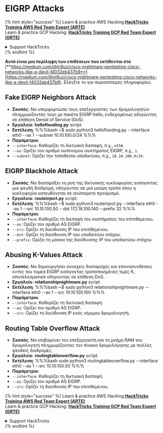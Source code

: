 # EIGRP Attacks

{% hint style="success" %}
Learn & practice AWS Hacking:<img src="/.gitbook/assets/arte.png" alt="" data-size="line">[**HackTricks Training AWS Red Team Expert (ARTE)**](https://training.hacktricks.xyz/courses/arte)<img src="/.gitbook/assets/arte.png" alt="" data-size="line">\
Learn & practice GCP Hacking: <img src="/.gitbook/assets/grte.png" alt="" data-size="line">[**HackTricks Training GCP Red Team Expert (GRTE)**<img src="/.gitbook/assets/grte.png" alt="" data-size="line">](https://training.hacktricks.xyz/courses/grte)

<details>

<summary>Support HackTricks</summary>

* Check the [**subscription plans**](https://github.com/sponsors/carlospolop)!
* **Join the** 💬 [**Discord group**](https://discord.gg/hRep4RUj7f) or the [**telegram group**](https://t.me/peass) or **follow** us on **Twitter** 🐦 [**@hacktricks\_live**](https://twitter.com/hacktricks\_live)**.**
* **Share hacking tricks by submitting PRs to the** [**HackTricks**](https://github.com/carlospolop/hacktricks) and [**HackTricks Cloud**](https://github.com/carlospolop/hacktricks-cloud) github repos.

</details>
{% endhint %}

**Αυτό είναι μια περίληψη των επιθέσεων που εκτίθενται στο** [**https://medium.com/@in9uz/cisco-nightmare-pentesting-cisco-networks-like-a-devil-f4032eb437b9**](https://medium.com/@in9uz/cisco-nightmare-pentesting-cisco-networks-like-a-devil-f4032eb437b9). Ελέγξτε το για περισσότερες πληροφορίες.

## **Fake EIGRP Neighbors Attack**

- **Σκοπός**: Να υπερφορτώσει τους επεξεργαστές των δρομολογητών πλημμυρίζοντάς τους με πακέτα EIGRP hello, ενδεχομένως οδηγώντας σε επίθεση Denial of Service (DoS).
- **Εργαλείο**: **helloflooding.py** script.
- **Εκτέλεση**:
%%%bash
~$ sudo python3 helloflooding.py --interface eth0 --as 1 --subnet 10.10.100.0/24
%%%
- **Παράμετροι**:
- `--interface`: Καθορίζει τη δικτυακή διεπαφή, π.χ., `eth0`.
- `--as`: Ορίζει τον αριθμό αυτόνομου συστήματος EIGRP, π.χ., `1`.
- `--subnet`: Ορίζει την τοποθεσία υποδικτύου, π.χ., `10.10.100.0/24`.

## **EIGRP Blackhole Attack**

- **Σκοπός**: Να διαταράξει τη ροή της δικτυακής κυκλοφορίας εισάγοντας μια ψευδή διαδρομή, οδηγώντας σε μια μαύρη τρύπα όπου η κυκλοφορία κατευθύνεται σε ανύπαρκτο προορισμό.
- **Εργαλείο**: **routeinject.py** script.
- **Εκτέλεση**:
%%%bash
~$ sudo python3 routeinject.py --interface eth0 --as 1 --src 10.10.100.50 --dst 172.16.100.140 --prefix 32
%%%
- **Παράμετροι**:
- `--interface`: Καθορίζει τη διεπαφή του συστήματος του επιτιθέμενου.
- `--as`: Ορίζει τον αριθμό AS EIGRP.
- `--src`: Ορίζει τη διεύθυνση IP του επιτιθέμενου.
- `--dst`: Ορίζει τη διεύθυνση IP του υποδικτύου στόχου.
- `--prefix`: Ορίζει τη μάσκα της διεύθυνσης IP του υποδικτύου στόχου.

## **Abusing K-Values Attack**

- **Σκοπός**: Να δημιουργήσει συνεχείς διαταραχές και επανασυνδέσεις εντός του τομέα EIGRP εισάγοντας τροποποιημένες τιμές K, αποτελεσματικά οδηγώντας σε επίθεση DoS.
- **Εργαλείο**: **relationshipnightmare.py** script.
- **Εκτέλεση**:
%%%bash
~$ sudo python3 relationshipnightmare.py --interface eth0 --as 1 --src 10.10.100.100
%%%
- **Παράμετροι**:
- `--interface`: Καθορίζει τη δικτυακή διεπαφή.
- `--as`: Ορίζει τον αριθμό AS EIGRP.
- `--src`: Ορίζει τη διεύθυνση IP ενός νόμιμου δρομολογητή.

## **Routing Table Overflow Attack**

- **Σκοπός**: Να επιβαρύνει τον επεξεργαστή και τη μνήμη RAM του δρομολογητή πλημμυρίζοντας τον πίνακα δρομολόγησης με πολλές ψευδείς διαδρομές.
- **Εργαλείο**: **routingtableoverflow.py** script.
- **Εκτέλεση**:
%%%bash
sudo python3 routingtableoverflow.py --interface eth0 --as 1 --src 10.10.100.50
%%%
- **Παράμετροι**:
- `--interface`: Καθορίζει τη δικτυακή διεπαφή.
- `--as`: Ορίζει τον αριθμό AS EIGRP.
- `--src`: Ορίζει τη διεύθυνση IP του επιτιθέμενου.


{% hint style="success" %}
Learn & practice AWS Hacking:<img src="/.gitbook/assets/arte.png" alt="" data-size="line">[**HackTricks Training AWS Red Team Expert (ARTE)**](https://training.hacktricks.xyz/courses/arte)<img src="/.gitbook/assets/arte.png" alt="" data-size="line">\
Learn & practice GCP Hacking: <img src="/.gitbook/assets/grte.png" alt="" data-size="line">[**HackTricks Training GCP Red Team Expert (GRTE)**<img src="/.gitbook/assets/grte.png" alt="" data-size="line">](https://training.hacktricks.xyz/courses/grte)

<details>

<summary>Support HackTricks</summary>

* Check the [**subscription plans**](https://github.com/sponsors/carlospolop)!
* **Join the** 💬 [**Discord group**](https://discord.gg/hRep4RUj7f) or the [**telegram group**](https://t.me/peass) or **follow** us on **Twitter** 🐦 [**@hacktricks\_live**](https://twitter.com/hacktricks\_live)**.**
* **Share hacking tricks by submitting PRs to the** [**HackTricks**](https://github.com/carlospolop/hacktricks) and [**HackTricks Cloud**](https://github.com/carlospolop/hacktricks-cloud) github repos.

</details>
{% endhint %}
